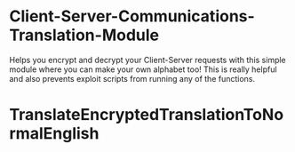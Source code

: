# Client-Server-Communications-Translation-Module
Helps you encrypt and decrypt your Client-Server requests with this simple module where you can make your own alphabet too! This is really helpful and also prevents exploit scripts from running any of the functions.

# TranslateEncryptedTranslationToNormalEnglish
```lua

```
